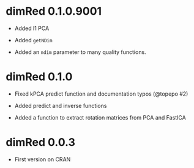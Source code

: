 
# dimRed 0.1.0.9001

  * Added l1 PCA
  
  * Added `getNDim`
  
  * Added an `ndim` parameter to many quality functions.
  
# dimRed 0.1.0

  * Fixed kPCA predict function and documentation typos (@topepo #2)

  * Added predict and inverse functions

  * Added a function to extract rotation matrices from PCA and FastICA
  
# dimRed 0.0.3

  * First version on CRAN
